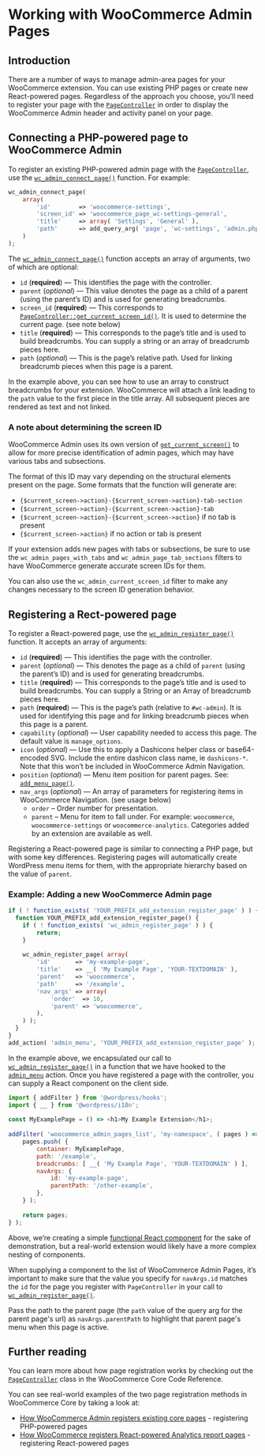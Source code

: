 # Working with WooCommerce Admin Pages

## Introduction

There are a number of ways to manage admin-area pages for your WooCommerce extension. You can use existing PHP pages or create new React-powered pages. Regardless of the approach you choose, you’ll need to register your page with the [`PageController`](https://woocommerce.github.io/code-reference/classes/Automattic-WooCommerce-Admin-PageController.html) in order to display the WooCommerce Admin header and activity panel on your page.

## Connecting a PHP-powered page to WooCommerce Admin

To register an existing PHP-powered admin page with the [`PageController`](https://woocommerce.github.io/code-reference/classes/Automattic-WooCommerce-Admin-PageController.html), use the [`wc_admin_connect_page()`](https://woocommerce.github.io/code-reference/namespaces/default.html#function_wc_admin_connect_page) function. For example:

```php
wc_admin_connect_page(
    array(
        'id'        => 'woocommerce-settings',
        'screen_id' => 'woocommerce_page_wc-settings-general',
        'title'     => array( 'Settings', 'General' ),
        'path'      => add_query_arg( 'page', 'wc-settings', 'admin.php' ),
    )
);
```

The [`wc_admin_connect_page()`](https://woocommerce.github.io/code-reference/namespaces/default.html#function_wc_admin_connect_page) function accepts an array of arguments, two of which are optional:

* `id` (**required**) — This identifies the page with the controller.
* `parent` (_optional_) — This value denotes the page as a child of a parent (using the parent’s ID) and is used for generating breadcrumbs.
* `screen_id` (**required**) — This corresponds to [`PageController::get_current_screen_id()`](https://woocommerce.github.io/code-reference/classes/Automattic-WooCommerce-Admin-PageController.html#method_get_current_screen_id). It is used to determine the current page. (see note below)
* `title` (**required**) — This corresponds to the page’s title and is used to build breadcrumbs. You can supply a string or an array of breadcrumb pieces here.
* `path` (_optional_) — This is the page’s relative path. Used for linking breadcrumb pieces when this page is a parent.

In the example above, you can see how to use an array to construct breadcrumbs for your extension. WooCommerce will attach a link leading to the `path` value to the first piece in the title array. All subsequent pieces are rendered as text and not linked.

### A note about determining the screen ID

WooCommerce Admin uses its own version of [`get_current_screen()`](https://developer.wordpress.org/reference/functions/get_current_screen/) to allow for more precise identification of admin pages, which may have various tabs and subsections.

The format of this ID may vary depending on the structural elements present on the page. Some formats that the function will generate are:

* `{$current_screen->action}-{$current_screen->action}-tab-section`
* `{$current_screen->action}-{$current_screen->action}-tab`
* `{$current_screen->action}-{$current_screen->action}` if no tab is present
* `{$current_screen->action}` if no action or tab is present

If your extension adds new pages with tabs or subsections, be sure to use the `wc_admin_pages_with_tabs` and `wc_admin_page_tab_sections` filters to have WooCommerce generate accurate screen IDs for them.

You can also use the `wc_admin_current_screen_id` filter to make any changes necessary to the screen ID generation behavior.

## Registering a Rect-powered page

To register a React-powered page, use the [`wc_admin_register_page()`](https://woocommerce.github.io/code-reference/namespaces/default.html#function_wc_admin_register_page) function. It accepts an array of arguments:

* `id` (**required**) — This identifies the page with the controller.
* `parent` (_optional_) — This denotes the page as a child of `parent` (using the parent’s ID) and is used for generating breadcrumbs.
* `title` (**required**) — This corresponds to the page’s title and is used to build breadcrumbs. You can supply a String or an Array of breadcrumb pieces here.
* `path` (**required**) — This is the page’s path (relative to `#wc-admin`). It is used for identifying this page and for linking breadcrumb pieces when this page is a parent.
* `capability` (_optional_) — User capability needed to access this page. The default value is `manage_options`.
* `icon` (_optional_) — Use this to apply a Dashicons helper class or base64-encoded SVG. Include the entire dashicon class name, ie `dashicons-*`. Note that this won’t be included in WooCommerce Admin Navigation.
* `position` (_optional_) — Menu item position for parent pages. See: [`add_menu_page()`](https://developer.wordpress.org/reference/functions/add_menu_page/).
* `nav_args` (_optional_) — An array of parameters for registering items in WooCommerce Navigation. (see usage below)
    * `order` – Order number for presentation.
    * `parent` – Menu for item to fall under. For example: `woocommerce`, `woocommerce-settings` or `woocommerce-analytics`. Categories added by an extension are available as well.

Registering a React-powered page is similar to connecting a PHP page, but with some key differences. Registering pages will automatically create WordPress menu items for them, with the appropriate hierarchy based on the value of `parent`.

### Example: Adding a new WooCommerce Admin page

```php
if ( ! function_exists( 'YOUR_PREFIX_add_extension_register_page' ) ) {
  function YOUR_PREFIX_add_extension_register_page() {
    if ( ! function_exists( 'wc_admin_register_page' ) ) {
        return;
    }
 
    wc_admin_register_page( array(
        'id'       => 'my-example-page',
        'title'    => __( 'My Example Page', 'YOUR-TEXTDOMAIN' ),
        'parent'   => 'woocommerce',
        'path'     => '/example',
        'nav_args' => array(
            'order'  => 10,
            'parent' => 'woocommerce',
        ),
    ) );
  }
}
add_action( 'admin_menu', 'YOUR_PREFIX_add_extension_register_page' );
```

In the example above, we encapsulated our call to [`wc_admin_register_page()`](https://woocommerce.github.io/code-reference/namespaces/default.html#function_wc_admin_register_page) in a function that we have hooked to the [`admin_menu`](https://developer.wordpress.org/reference/hooks/admin_menu/) action. Once you have registered a page with the controller, you can supply a React component on the client side.

```js
import { addFilter } from '@wordpress/hooks';
import { __ } from '@wordpress/i18n';
 
const MyExamplePage = () => <h1>My Example Extension</h1>;
 
addFilter( 'woocommerce_admin_pages_list', 'my-namespace', ( pages ) => {
    pages.push( {
        container: MyExamplePage,
        path: '/example',
        breadcrumbs: [ __( 'My Example Page', 'YOUR-TEXTDOMAIN' ) ],
        navArgs: {
            id: 'my-example-page',
            parentPath: '/other-example',
        },
    } );
 
    return pages;
} );
```

Above, we’re creating a simple [functional React component](https://reactjs.org/docs/components-and-props.html#function-and-class-components) for the sake of demonstration, but a real-world extension would likely have a more complex nesting of components.

When supplying a component to the list of WooCommerce Admin Pages, it’s important to make sure that the value you specify for `navArgs.id` matches the `id` for the page you register with `PageController` in your call to [`wc_admin_register_page()`](https://woocommerce.github.io/code-reference/namespaces/default.html#function_wc_admin_register_page).

Pass the path to the parent page (the `path` value of the query arg for the parent page's url) as `navArgs.parentPath` to highlight that parent page's menu when this page is active.

## Further reading

You can learn more about how page registration works by checking out the [`PageController`](https://woocommerce.github.io/code-reference/classes/Automattic-WooCommerce-Admin-PageController.html) class in the WooCommerce Core Code Reference.

You can see real-world examples of the two page registration methods in WooCommerce Core by taking a look at:

* [How WooCommerce Admin registers existing core pages](../../plugins/woocommerce/includes/react-admin/connect-existing-pages.php) - registering PHP-powered pages
* [How WooCommerce registers React-powered Analytics report pages](../../plugins/woocommerce/src/Internal/Admin/Analytics.php) - registering React-powered pages
